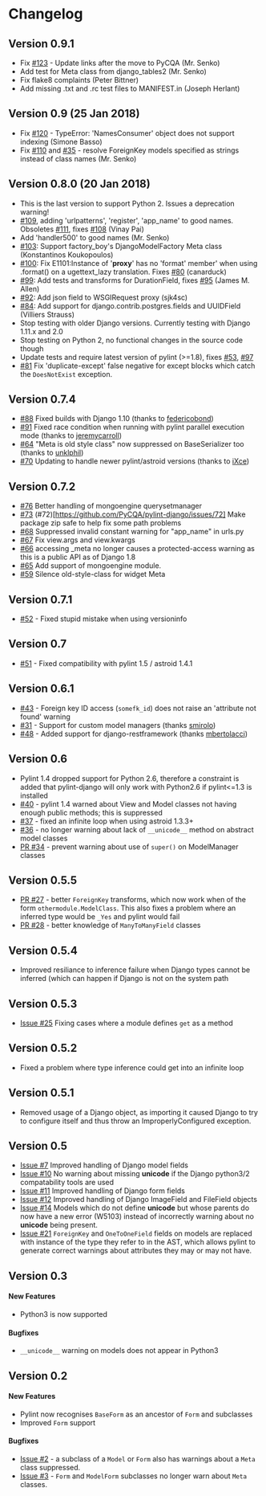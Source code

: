 # Changelog

## Version 0.9.1

* Fix [#123](https://github.com/PyCQA/pylint-django/issues/123) -
  Update links after the move to PyCQA (Mr. Senko)
* Add test for Meta class from django_tables2 (Mr. Senko)
* Fix flake8 complaints (Peter Bittner)
* Add missing .txt and .rc test files to MANIFEST.in (Joseph Herlant)

## Version 0.9 (25 Jan 2018)

* Fix [#120](https://github.com/PyCQA/pylint-django/issues/120) -
  TypeError: 'NamesConsumer' object does not support indexing (Simone Basso)
* Fix [#110](https://github.com/PyCQA/pylint-django/issues/120) and
  [#35](https://github.com/PyCQA/pylint-django/issues/120) - resolve
  ForeignKey models specified as strings instead of class names (Mr. Senko)

## Version 0.8.0 (20 Jan 2018)

* This is the last version to support Python 2. Issues a deprecation warning!
* [#109](http://github.com/PyCQA/pylint-django/pull/109),
  adding 'urlpatterns', 'register', 'app_name' to good names. Obsoletes
  [#111](http://github.com/PyCQA/pylint-django/pull/111), fixes
  [#108](http://github.com/PyCQA/pylint-django/issues/108)
  (Vinay Pai)
* Add 'handler500' to good names (Mr. Senko)
* [#103](http://github.com/PyCQA/pylint-django/pull/103):
  Support factory_boy's DjangoModelFactory Meta class (Konstantinos Koukopoulos)
* [#100](https://github.com/PyCQA/pylint-django/pull/100):
  Fix E1101:Instance of '__proxy__' has no 'format' member' when using .format()
  on a ugettext_lazy translation. Fixes
  [#80](https://github.com/PyCQA/pylint-django/issues/80) (canarduck)
* [#99](https://github.com/PyCQA/pylint-django/pull/99):
  Add tests and transforms for DurationField, fixes
  [#95](https://github.com/PyCQA/pylint-django/issues/95) (James M. Allen)
* [#92](https://github.com/PyCQA/pylint-django/pull/92):
  Add json field to WSGIRequest proxy (sjk4sc)
* [#84](https://github.com/PyCQA/pylint-django/pull/84):
  Add support for django.contrib.postgres.fields and UUIDField (Villiers Strauss)
* Stop testing with older Django versions. Currently testing with Django 1.11.x and 2.0
* Stop testing on Python 2, no functional changes in the source code though
* Update tests and require latest version of pylint (>=1.8), fixes
  [#53](https://github.com/PyCQA/pylint-django/issues/53),
  [#97](https://github.com/PyCQA/pylint-django/issues/97)
* [#81](https://github.com/PyCQA/pylint-django/issues/81) Fix 'duplicate-except' false negative
  for except blocks which catch the `DoesNotExist` exception.

## Version 0.7.4
* [#88](https://github.com/PyCQA/pylint-django/pull/88) Fixed builds with Django 1.10 (thanks to [federicobond](https://github.com/federicobond))
* [#91](https://github.com/PyCQA/pylint-django/pull/91) Fixed race condition when running with pylint parallel execution mode (thanks to [jeremycarroll](https://github.com/jeremycarroll))
* [#64](https://github.com/PyCQA/pylint-django/issues/64) "Meta is old style class" now suppressed on BaseSerializer too (thanks to [unklphil](https://github.com/unklphil))
* [#70](https://github.com/PyCQA/pylint-django/pull/70) Updating to handle newer pylint/astroid versions (thanks to [iXce](https://github.com/iXce))

## Version 0.7.2
* [#76](https://github.com/PyCQA/pylint-django/pull/76) Better handling of mongoengine querysetmanager
* [#73](https://github.com/PyCQA/pylint-django/pull/73) (#72)[https://github.com/PyCQA/pylint-django/issues/72] Make package zip safe to help fix some path problems
* [#68](https://github.com/PyCQA/pylint-django/pull/68) Suppressed invalid constant warning for "app_name" in urls.py
* [#67](https://github.com/PyCQA/pylint-django/pull/67) Fix view.args and view.kwargs
* [#66](https://github.com/PyCQA/pylint-django/issues/66) accessing _meta no longer causes a protected-access warning as this is a public API as of Django 1.8
* [#65](https://github.com/PyCQA/pylint-django/pull/65) Add support of mongoengine module.
* [#59](https://github.com/PyCQA/pylint-django/pull/59) Silence old-style-class for widget Meta

## Version 0.7.1
* [#52](https://github.com/PyCQA/pylint-django/issues/52) - Fixed stupid mistake when using versioninfo

## Version 0.7
* [#51](https://github.com/PyCQA/pylint-django/issues/51) - Fixed compatibility with pylint 1.5 / astroid 1.4.1

## Version 0.6.1
* [#43](https://github.com/PyCQA/pylint-django/issues/43) - Foreign key ID access (`somefk_id`) does not raise an 'attribute not found' warning
* [#31](https://github.com/PyCQA/pylint-django/issues/31) - Support for custom model managers (thanks [smirolo](https://github.com/smirolo))
* [#48](https://github.com/PyCQA/pylint-django/pull/48) - Added support for django-restframework (thanks [mbertolacci](https://github.com/mbertolacci))

## Version 0.6
* Pylint 1.4 dropped support for Python 2.6, therefore a constraint is added that pylint-django will only work with Python2.6 if pylint<=1.3 is installed
* [#40](https://github.com/PyCQA/pylint-django/issues/40) - pylint 1.4 warned about View and Model classes not having enough public methods; this is suppressed
* [#37](https://github.com/PyCQA/pylint-django/issues/37) - fixed an infinite loop when using astroid 1.3.3+
* [#36](https://github.com/PyCQA/pylint-django/issues/36) - no longer warning about lack of `__unicode__` method on abstract model classes
* [PR #34](https://github.com/PyCQA/pylint-django/pull/34) - prevent warning about use of `super()` on ModelManager classes

## Version 0.5.5
* [PR #27](https://github.com/PyCQA/pylint-django/pull/27) - better `ForeignKey` transforms, which now work when of the form `othermodule.ModelClass`. This also fixes a problem where an inferred type would be `_Yes` and pylint would fail
* [PR #28](https://github.com/PyCQA/pylint-django/pull/28) - better knowledge of `ManyToManyField` classes

## Version 0.5.4
* Improved resiliance to inference failure when Django types cannot be inferred (which can happen if Django is not on the system path

## Version 0.5.3
* [Issue #25](https://github.com/PyCQA/pylint-django/issues/25) Fixing cases where a module defines `get` as a method

## Version 0.5.2
* Fixed a problem where type inference could get into an infinite loop

## Version 0.5.1

* Removed usage of a Django object, as importing it caused Django to try to configure itself and thus throw an ImproperlyConfigured exception.

## Version 0.5

* [Issue #7](https://github.com/PyCQA/pylint-django/issues/7)
Improved handling of Django model fields
* [Issue #10](https://github.com/PyCQA/pylint-django/issues/10)
No warning about missing __unicode__ if the Django python3/2 compatability tools are used
* [Issue #11](https://github.com/PyCQA/pylint-django/issues/11)
Improved handling of Django form fields
* [Issue #12](https://github.com/PyCQA/pylint-django/issues/12)
Improved handling of Django ImageField and FileField objects
* [Issue #14](https://github.com/PyCQA/pylint-django/issues/14)
Models which do not define __unicode__ but whose parents do now have a new error (W5103)
instead of incorrectly warning about no __unicode__ being present.
* [Issue #21](https://github.com/PyCQA/pylint-django/issues/21)
`ForeignKey` and `OneToOneField` fields on models are replaced with instance of the type
they refer to in the AST, which allows pylint to generate correct warnings about attributes
they may or may not have.


## Version 0.3

#### New Features

* Python3 is now supported

#### Bugfixes

* `__unicode__` warning on models does not appear in Python3


## Version 0.2

#### New Features

* Pylint now recognises `BaseForm` as an ancestor of `Form` and subclasses
* Improved `Form` support

#### Bugfixes

* [Issue #2](https://github.com/PyCQA/pylint-django/issues/2) - a subclass of a `Model` or `Form` also has
warnings about a `Meta` class suppressed.
* [Issue #3](https://github.com/PyCQA/pylint-django/issues/3) - `Form` and `ModelForm` subclasses no longer
warn about `Meta` classes.
